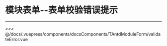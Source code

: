 # 模块表单--表单校验错误提示

---

<common-code-format isShowModule>
  <docsComponents-TAntdModuleForm-validateError slot="source"></docsComponents-TAntdModuleForm-validateError>
 <<< @/docs/.vuepress/components/docsComponents/TAntdModuleForm/validateError.vue
</common-code-format>
